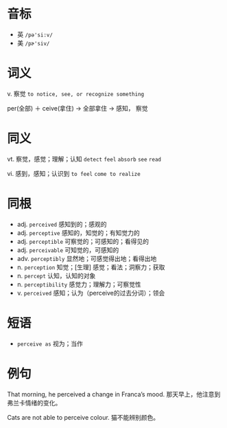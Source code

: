 # 音标

- 英 `/pə'si:v/`
- 美 `/pɚ'siv/`

# 词义

v. 察觉
`to notice, see, or recognize something`



per(全部) ＋ ceive(拿住) → 全部拿住 → 感知， 察觉

# 同义

vt. 察觉，感觉；理解；认知
`detect` `feel` `absorb` `see` `read`

vi. 感到，感知；认识到
`to feel` `come to realize`

# 同根

- adj. `perceived` 感知到的；感观的
- adj. `perceptive` 感知的，知觉的；有知觉力的
- adj. `perceptible` 可察觉的；可感知的；看得见的
- adj. `perceivable` 可知觉的，可感知的
- adv. `perceptibly` 显然地；可感觉得出地；看得出地
- n. `perception` 知觉；[生理] 感觉；看法；洞察力；获取
- n. `percept` 认知，认知的对象
- n. `perceptibility` 感觉力；理解力；可察觉性
- v. `perceived` 感知；认为（perceive的过去分词）；领会

# 短语

- `perceive as` 视为；当作

# 例句

That morning, he perceived a change in Franca’s mood.
那天早上，他注意到弗兰卡情绪的变化。

Cats are not able to perceive colour.
猫不能辨别颜色。



